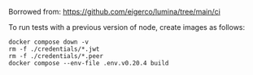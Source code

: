 Borrowed from: https://github.com/eigerco/lumina/tree/main/ci

To run tests with a previous version of node, create images as follows:
```
docker compose down -v
rm -f ./credentials/*.jwt
rm -f ./credentials/*.peer
docker compose --env-file .env.v0.20.4 build
```